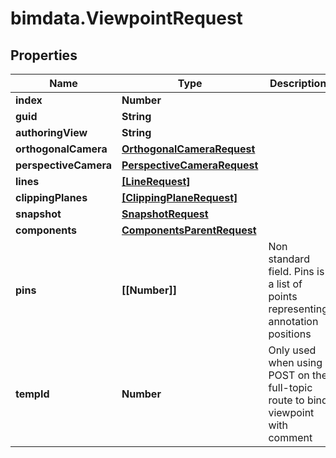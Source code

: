 # bimdata.ViewpointRequest

## Properties

Name | Type | Description | Notes
------------ | ------------- | ------------- | -------------
**index** | **Number** |  | [optional] 
**guid** | **String** |  | [optional] 
**authoringView** | **String** |  | [optional] 
**orthogonalCamera** | [**OrthogonalCameraRequest**](OrthogonalCameraRequest.md) |  | [optional] 
**perspectiveCamera** | [**PerspectiveCameraRequest**](PerspectiveCameraRequest.md) |  | [optional] 
**lines** | [**[LineRequest]**](LineRequest.md) |  | [optional] 
**clippingPlanes** | [**[ClippingPlaneRequest]**](ClippingPlaneRequest.md) |  | [optional] 
**snapshot** | [**SnapshotRequest**](SnapshotRequest.md) |  | [optional] 
**components** | [**ComponentsParentRequest**](ComponentsParentRequest.md) |  | [optional] 
**pins** | **[[Number]]** | Non standard field. Pins is a list of points representing annotation positions | [optional] 
**tempId** | **Number** | Only used when using POST on the full-topic route to bind viewpoint with comment | [optional] 


